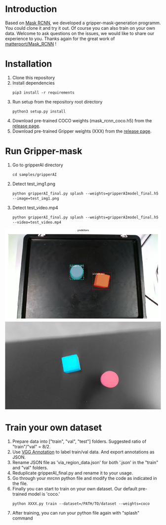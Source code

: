 # Introduction
Based on [Mask RCNN](https://github.com/matterport/Mask_RCNN), we developed a gripper-mask-generation programm. 
You could clone it and try it out. Of course you can also train on your own data.
Welcome to ask questions on the issues, we would like to share our experience to you.
Thanks again for the great work of [matterport/Mask_RCNN](https://github.com/matterport/Mask_RCNN) !

# Installation
1. Clone this repository
2. Install dependencies
    ```
    pip3 install -r requirements
3. Run setup from the repository root directory
    ```
    python3 setup.py install
4. Download pre-trained COCO weights (mask_rcnn_coco.h5) from the [release page](https://github.com/matterport/Mask_RCNN/releases).
5. Download pre-trained Gripper weights (XXX) from the [release page](XXXXX).


# Run Gripper-mask
1. Go to gripperAI directory
    ```
    cd samples/gripperAI
2. Detect test_img1.png 
    ```
    python gripperAI_final.py splash --weights=gripperAImodel_final.h5 --image=test_img1.png
3. Detect test_video.mp4
    ```
    python gripperAI_final.py splash --weights=gripperAImodel_final.h5  --video=test_video.mp4
    ```
![bbox_demo](/samples/gripperAI/demo(img+video)/20191009T155539_boundingbox.png)
![mrcnn_demo](/samples/gripperAI/demo(img+video)/splash_20191009T093708.png)

# Train your own dataset
1. Prepare data into ["train", "val", "test"] folders. Suggested ratio of "train"/"val" = 8/2.
2. Use [VGG Annotation](http://www.robots.ox.ac.uk/~vgg/software/via/via_demo.html) to label train/val data. And export annotations as JSON. 
3. Rename JSON file as 'via_region_data.json' for both '.json' in the "train" and "val" folders.
4. Reduplicate gripperAI_final.py and rename it to your usage.
5. Go through your mrcnn python file and modify the code as indicated in the file.
6. Finally you can start to train on your own dataset. Our default pre-trained model is 'coco.'
    ```
    python XXXX.py train --dataset=/PATH/TO/dataset --weights=coco
7. After training, you can run your python file again with "splash" command